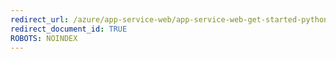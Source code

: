 ```yaml
---
redirect_url: /azure/app-service-web/app-service-web-get-started-python
redirect_document_id: TRUE 
ROBOTS: NOINDEX
---
```

